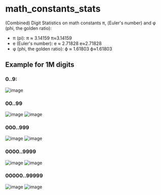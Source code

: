 # math_constants_stats
(Combined) Digit Statistics on math constants π, (Euler's number) and φ (phi, the golden ratio):
- π (pi): π ≈ 3.14159 π≈3.14159
- e (Euler's number): e ≈ 2.71828 e≈2.71828
- φ (phi, the golden ratio): ϕ ≈ 1.61803 ϕ≈1.61803

## Example for 1M digits

### 0..9:
![image](https://github.com/user-attachments/assets/80a35715-7c84-4641-a305-da000e2e5a10)

### 00..99
![image](https://github.com/user-attachments/assets/ba445710-2b1c-4915-8e9e-2c7481d9aadb)
![image](https://github.com/user-attachments/assets/2d912b06-b114-4ede-ac3c-19f18a5e3323)

### 000..999
![image](https://github.com/user-attachments/assets/4a7f84fd-f578-472d-aa71-d1ccc1bf4982)
![image](https://github.com/user-attachments/assets/7d1f81de-61aa-4fb4-98fd-8681e2c1ba40)

### 0000..9999
![image](https://github.com/user-attachments/assets/b25b1970-995e-49cc-89cf-15dd4dffa1d5)
![image](https://github.com/user-attachments/assets/c41f786d-1636-4888-9a0d-83b940375930)

### 00000..99999
![image](https://github.com/user-attachments/assets/005093ab-caeb-4a52-a942-375592819de3)
![image](https://github.com/user-attachments/assets/352d74a3-fcca-425f-bfab-84a8eaf8be30)








